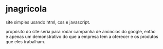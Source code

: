 # jnagricola
site simples usando html, css e javascript.

propósito do site seria para rodar campanha de anúncios do google, então é apenas um demonstrativo do que a empresa tem a oferecer e os produtos que eles trabalham.

